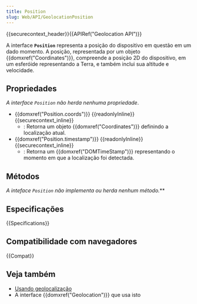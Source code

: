 ```yaml
---
title: Position
slug: Web/API/GeolocationPosition
---
```


{{securecontext_header}}{{APIRef("Geolocation API")}}

A interface **`Position`** representa a posição do dispositivo em questão em um dado momento. A posição, representada por um objeto {{domxref("Coordinates")}}, compreende a posição 2D do dispositivo, em um esferóide representando a Terra, e também inclui sua altitude e velocidade.

## Propriedades

_A interface `Position` não herda nenhuma propriedade_.

- {{domxref("Position.coords")}} {{readonlyInline}} {{securecontext_inline}}
  - : Retorna um objeto {{domxref("Coordinates")}} definindo a localização atual.
- {{domxref("Position.timestamp")}} {{readonlyInline}} {{securecontext_inline}}
  - : Retorna um {{domxref("DOMTimeStamp")}} representando o momento em que a localização foi detectada.

## Métodos

**A inteface `Position` não implementa ou herda nenhum método*.***

## Especificações

{{Specifications}}

## Compatibilidade com navegadores

{{Compat}}

## Veja também

- [Usando geolocalização](/pt-BR/docs/WebAPI/Using_geolocation)
- A interface {{domxref("Geolocation")}} que usa isto
